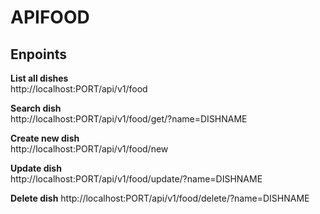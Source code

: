 # APIFOOD

## Enpoints

__List all dishes__ <br/>
http://localhost:PORT/api/v1/food

__Search dish__ <br/>
http://localhost:PORT/api/v1/food/get/?name=DISHNAME

__Create new dish__ <br/>
http://localhost:PORT/api/v1/food/new

__Update dish__ <br/>
http://localhost:PORT/api/v1/food/update/?name=DISHNAME

__Delete dish__
http://localhost:PORT/api/v1/food/delete/?name=DISHNAME